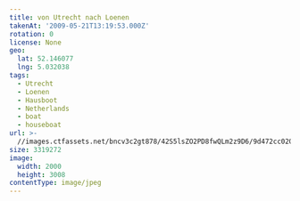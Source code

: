 ```yaml
---
title: von Utrecht nach Loenen
takenAt: '2009-05-21T13:19:53.000Z'
rotation: 0
license: None
geo:
  lat: 52.146077
  lng: 5.032038
tags:
  - Utrecht
  - Loenen
  - Hausboot
  - Netherlands
  - boat
  - houseboat
url: >-
  //images.ctfassets.net/bncv3c2gt878/42S5lsZO2PD8fwQLm2z9D6/9d472cc020939c0b08a6bc43c9c36014/von-utrecht-nach-loenen_4378700342_o
size: 3319272
image:
  width: 2000
  height: 3008
contentType: image/jpeg
---
```


